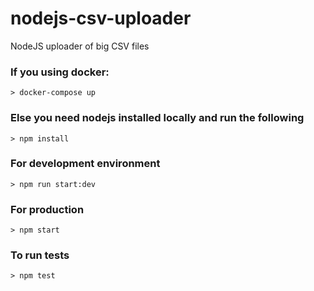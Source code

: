 # nodejs-csv-uploader
NodeJS uploader of big CSV files

### If you using docker:
```
> docker-compose up
```
### Else you need nodejs installed locally and run the following
```
> npm install
```
### For development environment
```
> npm run start:dev
```
### For production
```
> npm start
```
### To run tests
```
> npm test
```